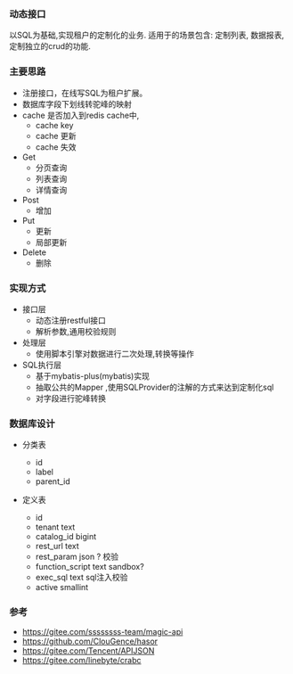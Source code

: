 ### 动态接口

以SQL为基础,实现租户的定制化的业务. 适用于的场景包含: 定制列表, 数据报表, 定制独立的crud的功能.

### 主要思路

- 注册接口，在线写SQL为租户扩展。
- 数据库字段下划线转驼峰的映射
- cache 是否加入到redis cache中,
    - cache key
    - cache 更新
    - cache 失效
- Get
    - 分页查询
    - 列表查询
    - 详情查询
- Post
    - 增加
- Put
    - 更新
    - 局部更新
- Delete
    - 删除

### 实现方式

- 接口层
    - 动态注册restful接口
    - 解析参数,通用校验规则
- 处理层
    - 使用脚本引擎对数据进行二次处理,转换等操作
- SQL执行层
    - 基于mybatis-plus(mybatis)实现
    - 抽取公共的Mapper ,使用SQLProvider的注解的方式来达到定制化sql
    - 对字段进行驼峰转换

### 数据库设计

- 分类表
    - id
    - label
    - parent_id

- 定义表
    - id
    - tenant text
    - catalog_id bigint
    - rest_url text
    - rest_param json ? 校验
    - function_script text sandbox?
    - exec_sql text sql注入校验
    - active smallint

### 参考

- https://gitee.com/ssssssss-team/magic-api
- https://github.com/ClouGence/hasor
- https://gitee.com/Tencent/APIJSON
- https://gitee.com/linebyte/crabc


